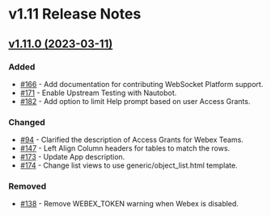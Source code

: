 <!-- markdownlint-disable MD024 -->
# v1.11 Release Notes

<!-- towncrier release notes start -->
## [v1.11.0 (2023-03-11)](https://github.com/nautobot/nautobot-app-chatops/releases/tag/v1.11.0)

### Added

- [#166](https://github.com/nautobot/nautobot-app-chatops/issues/166) - Add documentation for contributing WebSocket Platform support.
- [#171](https://github.com/nautobot/nautobot-app-chatops/issues/171) - Enable Upstream Testing with Nautobot.
- [#182](https://github.com/nautobot/nautobot-app-chatops/issues/182) - Add option to limit Help prompt based on user Access Grants.

### Changed

- [#94](https://github.com/nautobot/nautobot-app-chatops/issues/94) - Clarified the description of Access Grants for Webex Teams.
- [#147](https://github.com/nautobot/nautobot-app-chatops/issues/147) - Left Align Column headers for tables to match the rows.
- [#173](https://github.com/nautobot/nautobot-app-chatops/issues/173) - Update App description.
- [#174](https://github.com/nautobot/nautobot-app-chatops/issues/174) - Change list views to use generic/object_list.html template.

### Removed

- [#138](https://github.com/nautobot/nautobot-app-chatops/issues/138) - Remove WEBEX_TOKEN warning when Webex is disabled.
